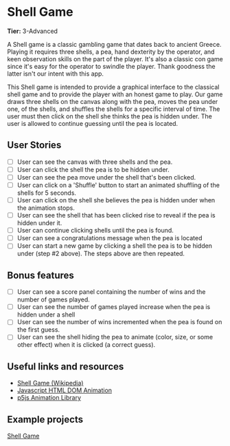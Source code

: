# Shell Game

**Tier:** 3-Advanced

A Shell game is a classic gambling game that dates back to ancient Greece.
Playing it requires three shells, a pea, hand dexterity by the operator, and 
keen observation skills on the part of the player. It's also a classic con
game since it's easy for the operator to swindle the player. Thank goodness
the latter isn't our intent with this app.

This Shell game is intended to provide a graphical interface to the classical
shell game and to provide the player with an honest game to play. Our game
draws three shells on the canvas along with the pea, moves the pea under one,
of the shells, and shuffles the shells for a specific interval of time. The
user must then click on the shell she thinks the pea is hidden under. The user
is allowed to continue guessing until the pea is located.

## User Stories

-   [ ] User can see the canvas with three shells and the pea.
-   [ ] User can click the shell the pea is to be hidden under.
-   [ ] User can see the pea move under the shell that's been clicked.
-   [ ] User can click on a 'Shuffle' button to start an animated shuffling of
the shells for 5 seconds.
-   [ ] User can click on the shell she believes the pea is hidden under when
the animation stops.
-   [ ] User can see the shell that has been clicked rise to reveal if the pea
is hidden under it. 
-   [ ] User can continue clicking shells until the pea is found.
-   [ ] User can see a congratulations message when the pea is located
-   [ ] User can start a new game by clicking a shell the pea is to be hidden
under (step #2 above). The steps above are then repeated.

## Bonus features

-   [ ] User can see a score panel containing the number of wins and the
number of games played.
-   [ ] User can see the number of games played increase when the pea is hidden
under a shell
-   [ ] User can see the number of wins incremented when the pea is found on 
the first guess.
-   [ ] User can see the shell hiding the pea to animate (color, size, or 
some other effect) when it is clicked (a correct guess).

## Useful links and resources

- [Shell Game (Wikipedia)](https://en.wikipedia.org/wiki/Shell_game)
- [Javascript HTML DOM Animation](https://www.w3schools.com/js/js_htmldom_animate.asp)
- [p5js Animation Library](https://p5js.org/)

## Example projects

[Shell Game](https://codepen.io/RedCactus/pen/dwEjXy)
